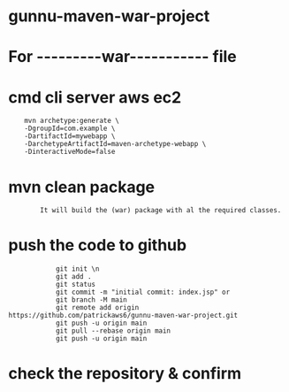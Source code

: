 # gunnu-maven-war-project
# For ---------war----------- file  
# cmd cli server aws ec2
        mvn archetype:generate \
        -DgroupId=com.example \
        -DartifactId=mywebapp \
        -DarchetypeArtifactId=maven-archetype-webapp \
        -DinteractiveMode=false
# mvn clean package
            It will build the (war) package with al the required classes.
# push the code to github
                git init \n
                git add . 
                git status
                git commit -m "initial commit: index.jsp" or
                git branch -M main
                git remote add origin https://github.com/patrickaws6/gunnu-maven-war-project.git
                git push -u origin main
                git pull --rebase origin main
                git push -u origin main
# check the repository & confirm
